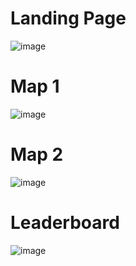 # Landing Page
![image](https://github.com/DShreyan/Platformer-Game/assets/122231981/f0c10ad1-d37e-46db-ab62-70dd357e95da)

# Map 1
![image](https://github.com/DShreyan/Platformer-Game/assets/122231981/6c1bd5cd-bbd0-4b64-bb88-4ac57d28bcc0)

# Map 2
![image](https://github.com/DShreyan/Platformer-Game/assets/122231981/15f332d5-ff14-48ee-a9af-9655afd0dade)

# Leaderboard
![image](https://github.com/DShreyan/Platformer-Game/assets/122231981/a54d3c0d-e6a4-46eb-a816-264faf32dc89)
